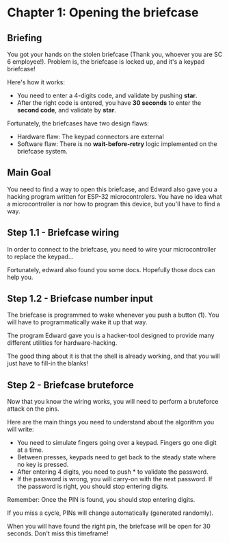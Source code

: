 # Chapter 1: Opening the briefcase

## Briefing

You got your hands on the stolen briefcase (Thank you, whoever you are SC 6 employee!).
Problem is, the briefcase is locked up, and it's a keypad briefcase!

Here's how it works:
 * You need to enter a 4-digits code, and validate by pushing **star**.
 * After the right code is entered, you have **30 seconds** to enter the **second code**, and validate by **star**.

Fortunately, the briefcases have two design flaws:
 * Hardware flaw: The keypad connectors are external
 * Software flaw: There is no **wait-before-retry** logic implemented on the briefcase system.
## Main Goal

You need to find a way to open this briefcase, and Edward also gave you a hacking program written for ESP-32 microcontrolers.
You have no idea what a microcontroller is nor how to program this device, but you'll have to find a way.

## Step 1.1 - Briefcase wiring

In order to connect to the briefcase, you need to wire your microcontroller to replace the keypad...

Fortunately, edward also found you some docs. Hopefully those docs can help you.

## Step 1.2 - Briefcase number input

The briefcase is programmed to wake whenever you push a button (**1**).
You will have to programmatically wake it up that way.

The program Edward gave you is a hacker-tool designed to provide many different utilities for hardware-hacking.

The good thing about it is that the shell is already working, and that you will just have to fill-in the blanks!

## Step 2 - Briefcase bruteforce

Now that you know the wiring works, you will need to perform a bruteforce attack on the pins.

Here are the main things you need to understand about the algorithm you will write:
 * You need to simulate fingers going over a keypad. Fingers go one digit at a time.
 * Between presses, keypads need to get back to the steady state where no key is pressed.
 * After entering 4 digits, you need to push * to validate the password.
 * If the password is wrong, you will carry-on with the next password. If the password is right, you should stop entering digits.

Remember: Once the PIN is found, you should stop entering digits.

If you miss a cycle, PINs will change automatically (generated randomly).

When you will have found the right pin, the briefcase will be open for 30 seconds. Don't miss this timeframe!
